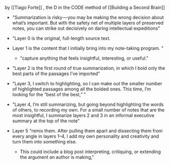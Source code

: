 by [[Tiago Forte]] , the D in the CODE method of [[Building a Second Brain]]

- "Summarization is risky — you may be making the wrong decision about what’s important. But with the safety net of multiple layers of preserved notes, you can strike out decisively on daring intellectual expeditions"

- "Layer 0 is the original, full-length source text.
- Layer 1 is the content that I initially bring into my note-taking program. "
	- "capture anything that feels insightful, interesting, or useful."
- "Layer 2 is the first round of true summarization, in which I bold only the best parts of the passages I’ve imported"
- "Layer 3, I switch to highlighting, so I can make out the smaller number of highlighted passages among all the bolded ones. This time, I’m looking for the “best of the best,” "
- "Layer 4, I’m still summarizing, but going beyond highlighting the words of others, to recording my own. For a small number of notes that are the most insightful, I summarize layers 2 and 3 in an informal executive summary at the top of the note"
- Layer 5 "remix them. After pulling them apart and dissecting them from every angle in layers 1–4, I add my own personality and creativity and turn them into something else.
	- This could include a blog post interpreting, critiquing, or extending the argument an author is making,"

